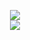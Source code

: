 <p align="center" >
  <a href="https://github.com/anuraghazra/github-readme-stats" title="Go to Source">
    <img src="https://github-readme-stats-self-eight.vercel.app/api?username=painhardcore&count_private=true&theme=tokyonight">
  </a>
<br>
  <a href="https://github.com/anuraghazra/github-readme-stats">
    <img src="https://github-readme-stats-self-eight.vercel.app/api/top-langs/?username=painhardcore&hide=javascript,html,css,less,php,smarty&theme=tokyonight" />
  </a>
</p>

